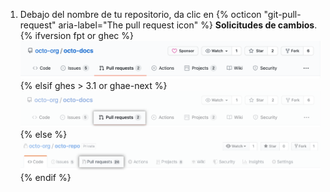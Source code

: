 1. Debajo del nombre de tu repositorio, da clic en
{% octicon "git-pull-request" aria-label="The pull request icon" %} **Solicitudes de cambios**.
    {% ifversion fpt or ghec %}
 ![Selección de la pestaña de propuestas y solicitudes de extracción](/assets/images/help/repository/repo-tabs-pull-requests.png)
    {% elsif ghes > 3.1 or ghae-next %}
    ![Pull request tab selection](/assets/images/enterprise/3.3/repository/repo-tabs-pull-requests.png){% else %}
 ![Issues tab](/assets/images/enterprise/3.1/help/repository/repo-tabs-pull-requests.png){% endif %}
